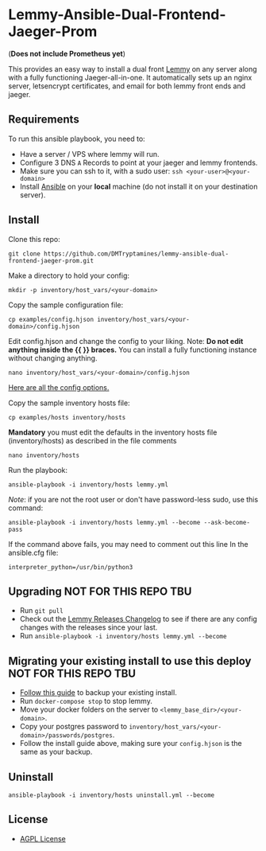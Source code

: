 # Lemmy-Ansible-Dual-Frontend-Jaeger-Prom

(**Does not include Prometheus yet**)

This provides an easy way to install a dual front [Lemmy](https://github.com/LemmyNet/lemmy) on any server along with a fully functioning Jaeger-all-in-one. It automatically sets up an nginx server, letsencrypt certificates, and email for both lemmy front ends and jaeger.

## Requirements

To run this ansible playbook, you need to:

- Have a server / VPS where lemmy will run.
- Configure 3 DNS `A` Records to point at your jaeger and lemmy frontends.
- Make sure you can ssh to it, with a sudo user: `ssh <your-user>@<your-domain>`
- Install [Ansible](https://docs.ansible.com/ansible/latest/installation_guide/intro_installation.html) on your **local** machine (do not install it on your destination server).

## Install

Clone this repo: 

```
git clone https://github.com/DMTryptamines/lemmy-ansible-dual-frontend-jaeger-prom.git
```

Make a directory to hold your config: 

`mkdir -p inventory/host_vars/<your-domain>`

Copy the sample configuration file:

`cp examples/config.hjson inventory/host_vars/<your-domain>/config.hjson`

Edit config.hjson and change the config to your liking. Note: **Do not edit anything inside the {{ }} braces.** You can install a fully functioning instance without changing anything.

`nano inventory/host_vars/<your-domain>/config.hjson`

[Here are all the config options.](https://join-lemmy.org/docs/en/administration/configuration.html#full-config-with-default-values)

Copy the sample inventory hosts file:

`cp examples/hosts inventory/hosts`

**Mandatory** you must edit the defaults in the inventory hosts file (inventory/hosts) as described in the file comments

`nano inventory/hosts`

Run the playbook: 

`ansible-playbook -i inventory/hosts lemmy.yml`

*Note*: if you are not the root user or don't have password-less sudo, use this command:

`ansible-playbook -i inventory/hosts lemmy.yml --become --ask-become-pass`

If the command above fails, you may need to comment out this line In the ansible.cfg file:

`interpreter_python=/usr/bin/python3`

## Upgrading **NOT FOR THIS REPO TBU**

- Run `git pull`
- Check out the [Lemmy Releases Changelog](https://github.com/LemmyNet/lemmy/blob/main/RELEASES.md) to see if there are any config changes with the releases since your last. 
- Run `ansible-playbook -i inventory/hosts lemmy.yml --become`

## Migrating your existing install to use this deploy **NOT FOR THIS REPO TBU**

- [Follow this guide](https://join-lemmy.org/docs/en/administration/backup_and_restore.html) to backup your existing install.
- Run `docker-compose stop` to stop lemmy.
- Move your docker folders on the server to `<lemmy_base_dir>/<your-domain>`.
- Copy your postgres password to `inventory/host_vars/<your-domain>/passwords/postgres`.
- Follow the install guide above, making sure your `config.hjson` is the same as your backup.

## Uninstall 

`ansible-playbook -i inventory/hosts uninstall.yml --become`

## License

- [AGPL License](/LICENSE)
